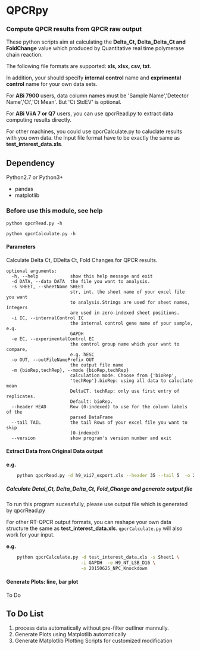 # QPCRpy

### Compute QPCR results from QPCR raw output  


These python scripts aim at calculating the **Delta_Ct, Delta_Delta_Ct and FoldChange** value which
produced by Quantitative real time polymerase chain reaction.


The following file formats are supported: **xls, xlsx, csv, txt**.

In addition, your should specify **internal control** name and **exprimental control** name for your own data sets.

For **ABi 7900** users, data column names must be 'Sample Name','Detector Name','Ct','Ct Mean'. But 'Ct StdEV' is optional.

For **ABi ViiA 7 or Q7** users, you can use qpcrRead.py to extract data computing results directly.

For other machines, you could use qpcrCalculate.py to caluclate results with you own data. the Input file format have to be
exactly the same as **test_interest_data.xls**.


## Dependency

Python2.7 or Python3+

* pandas
* matplotlib

### Before use this module, see help

    python qpcrRead.py -h

    python qpcrCalculate.py -h


#### Parameters

Calculate Delta Ct, DDelta Ct, Fold Changes for QPCR results.

    optional arguments:
      -h, --help            show this help message and exit
      -d DATA, --data DATA  the file you want to analysis.
      -s SHEET, --sheetName SHEET
                            str, int. the sheet name of your excel file you want
                            to analysis.Strings are used for sheet names, Integers
                            are used in zero-indexed sheet positions.
      -i IC, --internalControl IC
                            the internal control gene name of your sample, e.g.
                            GAPDH
      -e EC, --experimentalControl EC
                            the control group name which your want to compare,
                            e.g. hESC
      -o OUT, --outFileNamePrefix OUT
                            the output file name
      -m {bioRep,techRep}, --mode {bioRep,techRep}
                            calculation mode. Choose from {'bioRep',
                            'techRep'}.bioRep: using all data to caluclate mean
                            DeltaCT. techRep: only use first entry of replicates.
                            Default: bioRep.
      --header HEAD         Row (0-indexed) to use for the column labels of the
                            parsed DataFrame
      --tail TAIL           the tail Rows of your excel file you want to skip
                            (0-indexed)
      --version             show program's version number and exit


#### Extract Data from Original Data output

**e.g.**  

```bash
    python qpcrRead.py -d h9_vii7_export.xls --header 35 --tail 5  -o 20150625_NPC_Knockdown
```

##### Calculate Detal_Ct, Delta_Delta_Ct, Fold_Change and generate output file

To run this program sucessfully, please use output file which is generated by qpcrRead.py

For other RT-QPCR output formats, you can reshape your own data structure the same as **test_interest_data.xls**. `qpcrCalculate.py` will also work for your input. 

**e.g.**

```bash
    python qpcrCalculate.py -d test_interest_data.xls -s Sheet1 \
                            -i GAPDH  -e H9_NT_LSB_D16 \
                            -o 20150625_NPC_Knockdown
```

#### Generate Plots: line, bar plot

To Do

## To Do List

1. process data automatically without pre-filter outliner mannully.
2. Generate Plots using Matplotlib automatically
3. Generate Matplotlib Plotting Scripts for customized modification
